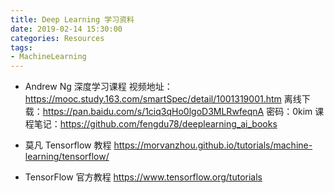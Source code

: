 ```yaml
---
title: Deep Learning 学习资料
date: 2019-02-14 15:30:00
categories: Resources
tags: 
- MachineLearning
---
```


- Andrew Ng 深度学习课程
视频地址：https://mooc.study.163.com/smartSpec/detail/1001319001.htm
离线下载：https://pan.baidu.com/s/1ciq3qHo0lgoD3MLRwfeqnA 密码：0kim
课程笔记：https://github.com/fengdu78/deeplearning_ai_books

- 莫凡 Tensorflow 教程
https://morvanzhou.github.io/tutorials/machine-learning/tensorflow/

- TensorFlow 官方教程
https://www.tensorflow.org/tutorials
